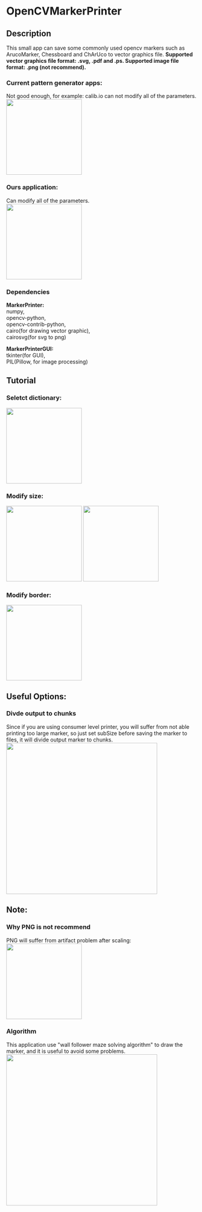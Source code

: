 # OpenCVMarkerPrinter

## Description
This small app can save some commonly used opencv markers such as ArucoMarker, Chessboard and ChArUco to vector graphics file. **Supported vector graphics file format: .svg, .pdf and .ps. Supported image file format: .png (not recommend).**

### Current pattern generator apps:
Not good enough, for example: calib.io can not modify all of the parameters.  
<img src="https://user-images.githubusercontent.com/6807005/64223512-e0d01f00-cf06-11e9-8a47-962b0501eed5.jpg" height="200" />

### Ours application:
Can modify all of the parameters.  
<img src="https://user-images.githubusercontent.com/6807005/64227508-64453c80-cf16-11e9-8a96-3b962e094956.jpg" height="200" />

### Dependencies
**MarkerPrinter:**  
numpy,  
opencv-python,  
opencv-contrib-python,  
cairo(for drawing vector graphic),  
cairosvg(for svg to png)  

**MarkerPrinterGUI:**  
tkinter(for GUI),  
PIL(Pillow, for image processing)  

## Tutorial
### Seletct dictionary:
<img src="https://user-images.githubusercontent.com/6807005/64227509-64453c80-cf16-11e9-9304-7cbbc87eb00f.jpg" height="200" />

### Modify size:
<img src="https://user-images.githubusercontent.com/6807005/64227510-64ddd300-cf16-11e9-8aff-c6e33bdd1ac6.jpg" height="200" />  
<img src="https://user-images.githubusercontent.com/6807005/64227512-64ddd300-cf16-11e9-8ceb-bc3f848cb7e9.jpg" height="200" />

### Modify border:
<img src="https://user-images.githubusercontent.com/6807005/64227515-64ddd300-cf16-11e9-9fc8-149aa3630284.jpg" height="200" />

## Useful Options:
### Divde output to chunks
Since if you are using consumer level printer, you will suffer from not able printing too large marker, so just set subSize before saving the marker to files, it will divide output marker to chunks.
<img src="https://user-images.githubusercontent.com/6807005/64227516-65766980-cf16-11e9-86c5-a5e6c91006f3.jpg" height="400" />

## Note:
### Why PNG is not recommend
PNG will suffer from artifact problem after scaling:
<img src="https://user-images.githubusercontent.com/6807005/64232240-2a7b3280-cf24-11e9-80e1-2390d97146f1.jpg" height="200" />

### Algorithm
This application use "wall follower maze solving algorithm" to draw the marker, and it is useful to avoid some problems.
<img src="https://user-images.githubusercontent.com/6807005/64232926-8a260d80-cf25-11e9-9b92-eec447395c9a.jpg" height="400" />


